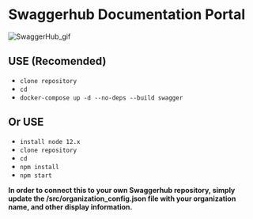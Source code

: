 # Swaggerhub Documentation Portal

![SwaggerHub_gif](https://i.imgur.com/YAkrYRo.gif)

## USE (Recomended)

- `clone repository`
- `cd`
- `docker-compose up -d --no-deps --build swagger`

## Or USE 

- `install node 12.x`
- `clone repository`
- `cd`
- `npm install`
- `npm start`

**In order to connect this to your own Swaggerhub repository, simply update the /src/organization_config.json file with your organization name, and other display information.**

